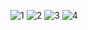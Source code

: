 ![1](https://github.com/user-attachments/assets/caa4990c-9a29-4097-9cb3-ceabfb7309b5)
![2](https://github.com/user-attachments/assets/ae38d191-acae-4377-9014-7a40ca6f7875)
![3](https://github.com/user-attachments/assets/da0f99c1-d919-4e87-a8aa-023d9ea10385)
![4](https://github.com/user-attachments/assets/f2360f35-f2f3-40cc-bf9c-7a0b441275ef)
